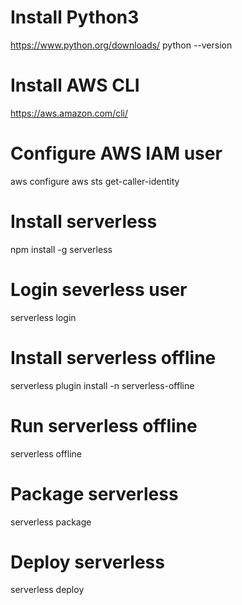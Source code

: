 # Install Python3
https://www.python.org/downloads/
python --version

# Install AWS CLI
https://aws.amazon.com/cli/

# Configure AWS IAM user
aws configure
aws sts get-caller-identity

# Install serverless
npm install -g serverless

# Login severless user
serverless login

# Install serverless offline
serverless plugin install -n serverless-offline

# Run serverless offline
serverless offline

# Package serverless
serverless package

# Deploy serverless
serverless deploy
